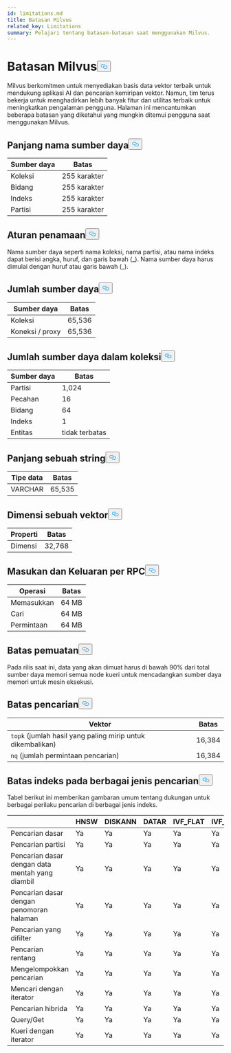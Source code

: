 ```yaml
---
id: limitations.md
title: Batasan Milvus
related_key: Limitations
summary: Pelajari tentang batasan-batasan saat menggunakan Milvus.
---
```

<h1 id="Milvus-Limits" class="common-anchor-header">Batasan Milvus<button data-href="#Milvus-Limits" class="anchor-icon" translate="no">
      <svg translate="no"
        aria-hidden="true"
        focusable="false"
        height="20"
        version="1.1"
        viewBox="0 0 16 16"
        width="16"
      >
        <path
          fill="#0092E4"
          fill-rule="evenodd"
          d="M4 9h1v1H4c-1.5 0-3-1.69-3-3.5S2.55 3 4 3h4c1.45 0 3 1.69 3 3.5 0 1.41-.91 2.72-2 3.25V8.59c.58-.45 1-1.27 1-2.09C10 5.22 8.98 4 8 4H4c-.98 0-2 1.22-2 2.5S3 9 4 9zm9-3h-1v1h1c1 0 2 1.22 2 2.5S13.98 12 13 12H9c-.98 0-2-1.22-2-2.5 0-.83.42-1.64 1-2.09V6.25c-1.09.53-2 1.84-2 3.25C6 11.31 7.55 13 9 13h4c1.45 0 3-1.69 3-3.5S14.5 6 13 6z"
        ></path>
      </svg>
    </button></h1><p>Milvus berkomitmen untuk menyediakan basis data vektor terbaik untuk mendukung aplikasi AI dan pencarian kemiripan vektor. Namun, tim terus bekerja untuk menghadirkan lebih banyak fitur dan utilitas terbaik untuk meningkatkan pengalaman pengguna. Halaman ini mencantumkan beberapa batasan yang diketahui yang mungkin ditemui pengguna saat menggunakan Milvus.</p>
<h2 id="Length-of-a-resource-name" class="common-anchor-header">Panjang nama sumber daya<button data-href="#Length-of-a-resource-name" class="anchor-icon" translate="no">
      <svg translate="no"
        aria-hidden="true"
        focusable="false"
        height="20"
        version="1.1"
        viewBox="0 0 16 16"
        width="16"
      >
        <path
          fill="#0092E4"
          fill-rule="evenodd"
          d="M4 9h1v1H4c-1.5 0-3-1.69-3-3.5S2.55 3 4 3h4c1.45 0 3 1.69 3 3.5 0 1.41-.91 2.72-2 3.25V8.59c.58-.45 1-1.27 1-2.09C10 5.22 8.98 4 8 4H4c-.98 0-2 1.22-2 2.5S3 9 4 9zm9-3h-1v1h1c1 0 2 1.22 2 2.5S13.98 12 13 12H9c-.98 0-2-1.22-2-2.5 0-.83.42-1.64 1-2.09V6.25c-1.09.53-2 1.84-2 3.25C6 11.31 7.55 13 9 13h4c1.45 0 3-1.69 3-3.5S14.5 6 13 6z"
        ></path>
      </svg>
    </button></h2><table>
<thead>
<tr><th>Sumber daya</th><th>Batas</th></tr>
</thead>
<tbody>
<tr><td>Koleksi</td><td>255 karakter</td></tr>
<tr><td>Bidang</td><td>255 karakter</td></tr>
<tr><td>Indeks</td><td>255 karakter</td></tr>
<tr><td>Partisi</td><td>255 karakter</td></tr>
</tbody>
</table>
<h2 id="Naming-rules" class="common-anchor-header">Aturan penamaan<button data-href="#Naming-rules" class="anchor-icon" translate="no">
      <svg translate="no"
        aria-hidden="true"
        focusable="false"
        height="20"
        version="1.1"
        viewBox="0 0 16 16"
        width="16"
      >
        <path
          fill="#0092E4"
          fill-rule="evenodd"
          d="M4 9h1v1H4c-1.5 0-3-1.69-3-3.5S2.55 3 4 3h4c1.45 0 3 1.69 3 3.5 0 1.41-.91 2.72-2 3.25V8.59c.58-.45 1-1.27 1-2.09C10 5.22 8.98 4 8 4H4c-.98 0-2 1.22-2 2.5S3 9 4 9zm9-3h-1v1h1c1 0 2 1.22 2 2.5S13.98 12 13 12H9c-.98 0-2-1.22-2-2.5 0-.83.42-1.64 1-2.09V6.25c-1.09.53-2 1.84-2 3.25C6 11.31 7.55 13 9 13h4c1.45 0 3-1.69 3-3.5S14.5 6 13 6z"
        ></path>
      </svg>
    </button></h2><p>Nama sumber daya seperti nama koleksi, nama partisi, atau nama indeks dapat berisi angka, huruf, dan garis bawah (_). Nama sumber daya harus dimulai dengan huruf atau garis bawah (_).</p>
<h2 id="Number-of-resources" class="common-anchor-header">Jumlah sumber daya<button data-href="#Number-of-resources" class="anchor-icon" translate="no">
      <svg translate="no"
        aria-hidden="true"
        focusable="false"
        height="20"
        version="1.1"
        viewBox="0 0 16 16"
        width="16"
      >
        <path
          fill="#0092E4"
          fill-rule="evenodd"
          d="M4 9h1v1H4c-1.5 0-3-1.69-3-3.5S2.55 3 4 3h4c1.45 0 3 1.69 3 3.5 0 1.41-.91 2.72-2 3.25V8.59c.58-.45 1-1.27 1-2.09C10 5.22 8.98 4 8 4H4c-.98 0-2 1.22-2 2.5S3 9 4 9zm9-3h-1v1h1c1 0 2 1.22 2 2.5S13.98 12 13 12H9c-.98 0-2-1.22-2-2.5 0-.83.42-1.64 1-2.09V6.25c-1.09.53-2 1.84-2 3.25C6 11.31 7.55 13 9 13h4c1.45 0 3-1.69 3-3.5S14.5 6 13 6z"
        ></path>
      </svg>
    </button></h2><table>
<thead>
<tr><th>Sumber daya</th><th>Batas</th></tr>
</thead>
<tbody>
<tr><td>Koleksi</td><td>65,536</td></tr>
<tr><td>Koneksi / proxy</td><td>65,536</td></tr>
</tbody>
</table>
<h2 id="Number-of-resources-in-a-collection" class="common-anchor-header">Jumlah sumber daya dalam koleksi<button data-href="#Number-of-resources-in-a-collection" class="anchor-icon" translate="no">
      <svg translate="no"
        aria-hidden="true"
        focusable="false"
        height="20"
        version="1.1"
        viewBox="0 0 16 16"
        width="16"
      >
        <path
          fill="#0092E4"
          fill-rule="evenodd"
          d="M4 9h1v1H4c-1.5 0-3-1.69-3-3.5S2.55 3 4 3h4c1.45 0 3 1.69 3 3.5 0 1.41-.91 2.72-2 3.25V8.59c.58-.45 1-1.27 1-2.09C10 5.22 8.98 4 8 4H4c-.98 0-2 1.22-2 2.5S3 9 4 9zm9-3h-1v1h1c1 0 2 1.22 2 2.5S13.98 12 13 12H9c-.98 0-2-1.22-2-2.5 0-.83.42-1.64 1-2.09V6.25c-1.09.53-2 1.84-2 3.25C6 11.31 7.55 13 9 13h4c1.45 0 3-1.69 3-3.5S14.5 6 13 6z"
        ></path>
      </svg>
    </button></h2><table>
<thead>
<tr><th>Sumber daya</th><th>Batas</th></tr>
</thead>
<tbody>
<tr><td>Partisi</td><td>1,024</td></tr>
<tr><td>Pecahan</td><td>16</td></tr>
<tr><td>Bidang</td><td>64</td></tr>
<tr><td>Indeks</td><td>1</td></tr>
<tr><td>Entitas</td><td>tidak terbatas</td></tr>
</tbody>
</table>
<h2 id="Length-of-a-string" class="common-anchor-header">Panjang sebuah string<button data-href="#Length-of-a-string" class="anchor-icon" translate="no">
      <svg translate="no"
        aria-hidden="true"
        focusable="false"
        height="20"
        version="1.1"
        viewBox="0 0 16 16"
        width="16"
      >
        <path
          fill="#0092E4"
          fill-rule="evenodd"
          d="M4 9h1v1H4c-1.5 0-3-1.69-3-3.5S2.55 3 4 3h4c1.45 0 3 1.69 3 3.5 0 1.41-.91 2.72-2 3.25V8.59c.58-.45 1-1.27 1-2.09C10 5.22 8.98 4 8 4H4c-.98 0-2 1.22-2 2.5S3 9 4 9zm9-3h-1v1h1c1 0 2 1.22 2 2.5S13.98 12 13 12H9c-.98 0-2-1.22-2-2.5 0-.83.42-1.64 1-2.09V6.25c-1.09.53-2 1.84-2 3.25C6 11.31 7.55 13 9 13h4c1.45 0 3-1.69 3-3.5S14.5 6 13 6z"
        ></path>
      </svg>
    </button></h2><table>
<thead>
<tr><th>Tipe data</th><th>Batas</th></tr>
</thead>
<tbody>
<tr><td>VARCHAR</td><td>65,535</td></tr>
</tbody>
</table>
<h2 id="Dimensions-of-a-vector" class="common-anchor-header">Dimensi sebuah vektor<button data-href="#Dimensions-of-a-vector" class="anchor-icon" translate="no">
      <svg translate="no"
        aria-hidden="true"
        focusable="false"
        height="20"
        version="1.1"
        viewBox="0 0 16 16"
        width="16"
      >
        <path
          fill="#0092E4"
          fill-rule="evenodd"
          d="M4 9h1v1H4c-1.5 0-3-1.69-3-3.5S2.55 3 4 3h4c1.45 0 3 1.69 3 3.5 0 1.41-.91 2.72-2 3.25V8.59c.58-.45 1-1.27 1-2.09C10 5.22 8.98 4 8 4H4c-.98 0-2 1.22-2 2.5S3 9 4 9zm9-3h-1v1h1c1 0 2 1.22 2 2.5S13.98 12 13 12H9c-.98 0-2-1.22-2-2.5 0-.83.42-1.64 1-2.09V6.25c-1.09.53-2 1.84-2 3.25C6 11.31 7.55 13 9 13h4c1.45 0 3-1.69 3-3.5S14.5 6 13 6z"
        ></path>
      </svg>
    </button></h2><table>
<thead>
<tr><th>Properti</th><th>Batas</th></tr>
</thead>
<tbody>
<tr><td>Dimensi</td><td>32,768</td></tr>
</tbody>
</table>
<h2 id="Input-and-Output-per-RPC" class="common-anchor-header">Masukan dan Keluaran per RPC<button data-href="#Input-and-Output-per-RPC" class="anchor-icon" translate="no">
      <svg translate="no"
        aria-hidden="true"
        focusable="false"
        height="20"
        version="1.1"
        viewBox="0 0 16 16"
        width="16"
      >
        <path
          fill="#0092E4"
          fill-rule="evenodd"
          d="M4 9h1v1H4c-1.5 0-3-1.69-3-3.5S2.55 3 4 3h4c1.45 0 3 1.69 3 3.5 0 1.41-.91 2.72-2 3.25V8.59c.58-.45 1-1.27 1-2.09C10 5.22 8.98 4 8 4H4c-.98 0-2 1.22-2 2.5S3 9 4 9zm9-3h-1v1h1c1 0 2 1.22 2 2.5S13.98 12 13 12H9c-.98 0-2-1.22-2-2.5 0-.83.42-1.64 1-2.09V6.25c-1.09.53-2 1.84-2 3.25C6 11.31 7.55 13 9 13h4c1.45 0 3-1.69 3-3.5S14.5 6 13 6z"
        ></path>
      </svg>
    </button></h2><table>
<thead>
<tr><th>Operasi</th><th>Batas</th></tr>
</thead>
<tbody>
<tr><td>Memasukkan</td><td>64 MB</td></tr>
<tr><td>Cari</td><td>64 MB</td></tr>
<tr><td>Permintaan</td><td>64 MB</td></tr>
</tbody>
</table>
<h2 id="Load-limits" class="common-anchor-header">Batas pemuatan<button data-href="#Load-limits" class="anchor-icon" translate="no">
      <svg translate="no"
        aria-hidden="true"
        focusable="false"
        height="20"
        version="1.1"
        viewBox="0 0 16 16"
        width="16"
      >
        <path
          fill="#0092E4"
          fill-rule="evenodd"
          d="M4 9h1v1H4c-1.5 0-3-1.69-3-3.5S2.55 3 4 3h4c1.45 0 3 1.69 3 3.5 0 1.41-.91 2.72-2 3.25V8.59c.58-.45 1-1.27 1-2.09C10 5.22 8.98 4 8 4H4c-.98 0-2 1.22-2 2.5S3 9 4 9zm9-3h-1v1h1c1 0 2 1.22 2 2.5S13.98 12 13 12H9c-.98 0-2-1.22-2-2.5 0-.83.42-1.64 1-2.09V6.25c-1.09.53-2 1.84-2 3.25C6 11.31 7.55 13 9 13h4c1.45 0 3-1.69 3-3.5S14.5 6 13 6z"
        ></path>
      </svg>
    </button></h2><p>Pada rilis saat ini, data yang akan dimuat harus di bawah 90% dari total sumber daya memori semua node kueri untuk mencadangkan sumber daya memori untuk mesin eksekusi.</p>
<h2 id="Search-limits" class="common-anchor-header">Batas pencarian<button data-href="#Search-limits" class="anchor-icon" translate="no">
      <svg translate="no"
        aria-hidden="true"
        focusable="false"
        height="20"
        version="1.1"
        viewBox="0 0 16 16"
        width="16"
      >
        <path
          fill="#0092E4"
          fill-rule="evenodd"
          d="M4 9h1v1H4c-1.5 0-3-1.69-3-3.5S2.55 3 4 3h4c1.45 0 3 1.69 3 3.5 0 1.41-.91 2.72-2 3.25V8.59c.58-.45 1-1.27 1-2.09C10 5.22 8.98 4 8 4H4c-.98 0-2 1.22-2 2.5S3 9 4 9zm9-3h-1v1h1c1 0 2 1.22 2 2.5S13.98 12 13 12H9c-.98 0-2-1.22-2-2.5 0-.83.42-1.64 1-2.09V6.25c-1.09.53-2 1.84-2 3.25C6 11.31 7.55 13 9 13h4c1.45 0 3-1.69 3-3.5S14.5 6 13 6z"
        ></path>
      </svg>
    </button></h2><table>
<thead>
<tr><th>Vektor</th><th>Batas</th></tr>
</thead>
<tbody>
<tr><td><code translate="no">topk</code> (jumlah hasil yang paling mirip untuk dikembalikan)</td><td>16,384</td></tr>
<tr><td><code translate="no">nq</code> (jumlah permintaan pencarian)</td><td>16,384</td></tr>
</tbody>
</table>
<h2 id="Index-limits-on-different-search-types" class="common-anchor-header">Batas indeks pada berbagai jenis pencarian<button data-href="#Index-limits-on-different-search-types" class="anchor-icon" translate="no">
      <svg translate="no"
        aria-hidden="true"
        focusable="false"
        height="20"
        version="1.1"
        viewBox="0 0 16 16"
        width="16"
      >
        <path
          fill="#0092E4"
          fill-rule="evenodd"
          d="M4 9h1v1H4c-1.5 0-3-1.69-3-3.5S2.55 3 4 3h4c1.45 0 3 1.69 3 3.5 0 1.41-.91 2.72-2 3.25V8.59c.58-.45 1-1.27 1-2.09C10 5.22 8.98 4 8 4H4c-.98 0-2 1.22-2 2.5S3 9 4 9zm9-3h-1v1h1c1 0 2 1.22 2 2.5S13.98 12 13 12H9c-.98 0-2-1.22-2-2.5 0-.83.42-1.64 1-2.09V6.25c-1.09.53-2 1.84-2 3.25C6 11.31 7.55 13 9 13h4c1.45 0 3-1.69 3-3.5S14.5 6 13 6z"
        ></path>
      </svg>
    </button></h2><p>Tabel berikut ini memberikan gambaran umum tentang dukungan untuk berbagai perilaku pencarian di berbagai jenis indeks.</p>
<table>
<thead>
<tr><th></th><th>HNSW</th><th>DISKANN</th><th>DATAR</th><th>IVF_FLAT</th><th>IVF_SQ8</th><th>IVF_PQ</th><th>PEMINDAIAN</th><th>GPU_IFV_FLAT</th><th>GPU_IVF_PQ</th><th>GPU_CAGRA</th><th>GPU_BRUTE_FORCE</th><th>SPARSE_INVERTED_INDEX</th><th>BIN_FLAT</th><th>BIN_IVF_FLAT</th></tr>
</thead>
<tbody>
<tr><td>Pencarian dasar</td><td>Ya</td><td>Ya</td><td>Ya</td><td>Ya</td><td>Ya</td><td>Ya</td><td>Ya</td><td>Ya</td><td>Ya</td><td>Ya</td><td>Ya</td><td>Ya</td><td>Ya</td><td>Ya</td></tr>
<tr><td>Pencarian partisi</td><td>Ya</td><td>Ya</td><td>Ya</td><td>Ya</td><td>Ya</td><td>Ya</td><td>Ya</td><td>Ya</td><td>Ya</td><td>Ya</td><td>Ya</td><td>Ya</td><td>Ya</td><td>Ya</td></tr>
<tr><td>Pencarian dasar dengan data mentah yang diambil</td><td>Ya</td><td>Ya</td><td>Ya</td><td>Ya</td><td>Ya</td><td>Ya</td><td>Ya</td><td>Ya</td><td>Ya</td><td>Ya</td><td>Ya</td><td>Ya</td><td>Ya</td><td>Ya</td></tr>
<tr><td>Pencarian dasar dengan penomoran halaman</td><td>Ya</td><td>Ya</td><td>Ya</td><td>Ya</td><td>Ya</td><td>Ya</td><td>Ya</td><td>Ya</td><td>Ya</td><td>Ya</td><td>Ya</td><td>Ya</td><td>Ya</td><td>Ya</td></tr>
<tr><td>Pencarian yang difilter</td><td>Ya</td><td>Ya</td><td>Ya</td><td>Ya</td><td>Ya</td><td>Ya</td><td>Ya</td><td>Ya</td><td>Ya</td><td>Ya</td><td>Ya</td><td>Ya</td><td>Ya</td><td>Ya</td></tr>
<tr><td>Pencarian rentang</td><td>Ya</td><td>Ya</td><td>Ya</td><td>Ya</td><td>Ya</td><td>Ya</td><td>Ya</td><td>Tidak</td><td>Tidak</td><td>Tidak</td><td>Tidak</td><td>Ya</td><td>Ya</td><td>Ya</td></tr>
<tr><td>Mengelompokkan pencarian</td><td>Ya</td><td>Ya</td><td>Ya</td><td>Ya</td><td>Ya</td><td>Tidak</td><td>Ya</td><td>Tidak</td><td>Tidak</td><td>Tidak</td><td>Tidak</td><td>Ya</td><td>Tidak</td><td>Tidak</td></tr>
<tr><td>Mencari dengan iterator</td><td>Ya</td><td>Ya</td><td>Ya</td><td>Ya</td><td>Ya</td><td>Ya</td><td>Ya</td><td>Tidak</td><td>Tidak</td><td>Tidak</td><td>Tidak</td><td>Ya</td><td>Ya</td><td>Ya</td></tr>
<tr><td>Pencarian hibrida</td><td>Ya</td><td>Ya</td><td>Ya</td><td>Ya</td><td>Ya</td><td>Ya</td><td>Ya</td><td>Ya</td><td>Ya</td><td>Ya</td><td>Ya</td><td>Ya (Hanya RRFRanker)</td><td>Ya</td><td>Ya</td></tr>
<tr><td>Query/Get</td><td>Ya</td><td>Ya</td><td>Ya</td><td>Ya</td><td>Ya</td><td>Ya</td><td>Ya</td><td>Ya</td><td>Ya</td><td>Ya</td><td>Ya</td><td>Ya</td><td>Ya</td><td>Ya</td></tr>
<tr><td>Kueri dengan iterator</td><td>Ya</td><td>Ya</td><td>Ya</td><td>Ya</td><td>Ya</td><td>Ya</td><td>Ya</td><td>Tidak</td><td>Tidak</td><td>Tidak</td><td>Tidak</td><td>Ya</td><td>Ya</td><td>Ya</td></tr>
</tbody>
</table>
